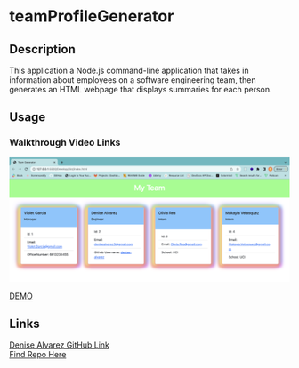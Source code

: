 # teamProfileGenerator

## Description

This application a Node.js command-line application that takes in information about employees on a software engineering team, then generates an HTML webpage that displays summaries for each person. 

## Usage

### Walkthrough Video Links

![Drag Racing](/Develop/dist/Assets/profiles.png)

[DEMO](https://youtu.be/AH5pvIDO7cU)

## Links
[Denise Alvarez GitHub Link](https://github.com/denise-alvarez) <br/>
[Find Repo Here](https://github.com/denise-alvarez/teamProfileGenerator.git)


